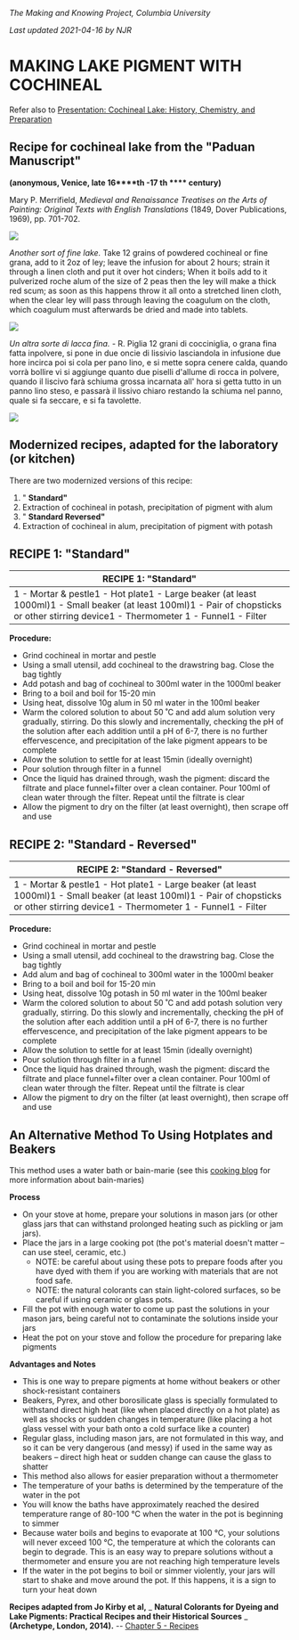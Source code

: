 _The Making and Knowing Project, Columbia University_

_Last updated 2021-04-16 by NJR_

# MAKING LAKE PIGMENT WITH COCHINEAL

Refer also to [Presentation: Cochineal Lake: History, Chemistry, and Preparation](https://docs.google.com/presentation/d/1DaYRSXG2iUwkHnKqRgMkSDwTqL0TreohJGrlKbMZhVg/edit?usp=sharing)

## Recipe for cochineal lake from the &quot;Paduan Manuscript&quot;

**(anonymous, Venice, late 16****th ****-17**** th **** century)**

Mary P. Merrifield, _Medieval and Renaissance Treatises on the Arts of Painting: Original Texts with English Translations_ (1849, Dover Publications, 1969), pp. 701-702.

![](RackMultipart20210927-4-kutgiw_html_237499165a11f2b9.gif)

_Another sort of fine lake._ Take 12 grains of powdered cochineal or fine grana, add to it 2oz of ley; leave the infusion for about 2 hours; strain it through a linen cloth and put it over hot cinders; When it boils add to it pulverized roche alum of the size of 2 peas then the ley will make a thick red scum; as soon as this happens throw it all onto a stretched linen cloth, when the clear ley will pass through leaving the coagulum on the cloth, which coagulum must afterwards be dried and made into tablets.

![](RackMultipart20210927-4-kutgiw_html_237499165a11f2b9.gif)

_Un altra sorte di lacca fina._ - R. Piglia 12 grani di cocciniglia, o grana fina fatta inpolvere, si pone in due oncie di lissivio lasciandola in infusione due hore incirca poi si cola per pano lino, e si mette sopra cenere calda, quando vorrà bollire vi si aggiunge quanto due piselli d&#39;allume di rocca in polvere, quando il liscivo farà schiuma grossa incarnata all&#39; hora si getta tutto in un panno lino steso, e passarà il lissivo chiaro restando la schiuma nel panno, quale si fa seccare, e si fa tavolette.

![](RackMultipart20210927-4-kutgiw_html_237499165a11f2b9.gif)

##


## Modernized recipes, adapted for the laboratory (or kitchen)

There are two modernized versions of this recipe:

1. &quot; **Standard&quot;**
  1. Extraction of cochineal in potash, precipitation of pigment with alum
2. &quot; **Standard Reversed&quot;**
  1. Extraction of cochineal in alum, precipitation of pigment with potash

## RECIPE 1: &quot;Standard&quot;

| **RECIPE 1: &quot;Standard&quot;** |
| --- |
| 1 - Mortar &amp; pestle1 - Hot plate1 - Large beaker (at least 1000ml)1 - Small beaker (at least 100ml)1 - Pair of chopsticks or other stirring device1 - Thermometer 1 - Funnel1 - Filter | pH strips300ml - Water - for potash (large beaker)50ml - Water - for alum (smaller beaker)1 - Drawstring bag0.24g - Cochineal10g - Alum4g - Potash |

**Procedure:**

- Grind cochineal in mortar and pestle
- Using a small utensil, add cochineal to the drawstring bag. Close the bag tightly
- Add potash and bag of cochineal to 300ml water in the 1000ml beaker
- Bring to a boil and boil for 15-20 min
- Using heat, dissolve 10g alum in 50 ml water in the 100ml beaker
- Warm the colored solution to about 50 ˚C and add alum solution very gradually, stirring. Do this slowly and incrementally, checking the pH of the solution after each addition until a pH of 6-7, there is no further effervescence, and precipitation of the lake pigment appears to be complete
- Allow the solution to settle for at least 15min (ideally overnight)
- Pour solution through filter in a funnel
- Once the liquid has drained through, wash the pigment: discard the filtrate and place funnel+filter over a clean container. Pour 100ml of clean water through the filter. Repeat until the filtrate is clear
- Allow the pigment to dry on the filter (at least overnight), then scrape off and use

##


## RECIPE 2: &quot;Standard - Reversed&quot;

| **RECIPE 2: &quot;Standard - Reversed&quot;** |
| --- |
| 1 - Mortar &amp; pestle1 - Hot plate1 - Large beaker (at least 1000ml)1 - Small beaker (at least 100ml)1 - Pair of chopsticks or other stirring device1 - Thermometer 1 - Funnel1 - Filter | pH strips300ml - Water - for alum (large beaker)50ml - Water - for potash (smaller beaker)1 - Drawstring bag0.24g - Cochineal10g - Alum4g - Potash |

**Procedure:**

- Grind cochineal in mortar and pestle
- Using a small utensil, add cochineal to the drawstring bag. Close the bag tightly
- Add alum and bag of cochineal to 300ml water in the 1000ml beaker
- Bring to a boil and boil for 15-20 min
- Using heat, dissolve 10g potash in 50 ml water in the 100ml beaker
- Warm the colored solution to about 50 ˚C and add potash solution very gradually, stirring. Do this slowly and incrementally, checking the pH of the solution after each addition until a pH of 6-7, there is no further effervescence, and precipitation of the lake pigment appears to be complete
- Allow the solution to settle for at least 15min (ideally overnight)
- Pour solution through filter in a funnel
- Once the liquid has drained through, wash the pigment: discard the filtrate and place funnel+filter over a clean container. Pour 100ml of clean water through the filter. Repeat until the filtrate is clear
- Allow the pigment to dry on the filter (at least overnight), then scrape off and use

##


## An Alternative Method To Using Hotplates and Beakers

This method uses a water bath or bain-marie (see this [cooking blog](https://www.thekitchn.com/technique-how-to-make-and-use-70190) for more information about bain-maries)

**Process**

- On your stove at home, prepare your solutions in mason jars (or other glass jars that can withstand prolonged heating such as pickling or jam jars).
- Place the jars in a large cooking pot (the pot&#39;s material doesn&#39;t matter – can use steel, ceramic, etc.)
  - NOTE: be careful about using these pots to prepare foods after you have dyed with them if you are working with materials that are not food safe.
  - NOTE: the natural colorants can stain light-colored surfaces, so be careful if using ceramic or glass pots.
- Fill the pot with enough water to come up past the solutions in your mason jars, being careful not to contaminate the solutions inside your jars
- Heat the pot on your stove and follow the procedure for preparing lake pigments

**Advantages and Notes**

- This is one way to prepare pigments at home without beakers or other shock-resistant containers
- Beakers, Pyrex, and other borosilicate glass is specially formulated to withstand direct high heat (like when placed directly on a hot plate) as well as shocks or sudden changes in temperature (like placing a hot glass vessel with your bath onto a cold surface like a counter)
- Regular glass, including mason jars, are not formulated in this way, and so it can be very dangerous (and messy) if used in the same way as beakers – direct high heat or sudden change can cause the glass to shatter
- This method also allows for easier preparation without a thermometer
- The temperature of your baths is determined by the temperature of the water in the pot
- You will know the baths have approximately reached the desired temperature range of 80-100 °C when the water in the pot is beginning to simmer
- Because water boils and begins to evaporate at 100 °C, your solutions will never exceed 100 °C, the temperature at which the colorants can begin to degrade. This is an easy way to prepare solutions without a thermometer and ensure you are not reaching high temperature levels
- If the water in the pot begins to boil or simmer violently, your jars will start to shake and move around the pot. If this happens, it is a sign to turn your heat down

**Recipes adapted from Jo Kirby et al,** _ **Natural Colorants for Dyeing and Lake Pigments: Practical Recipes and their Historical Sources** _ **(Archetype, London, 2014).** -- [Chapter 5 - Recipes](https://drive.google.com/open?id=0BwJi-u8sfkVDNmxiVHU5SzZqQ0k)

